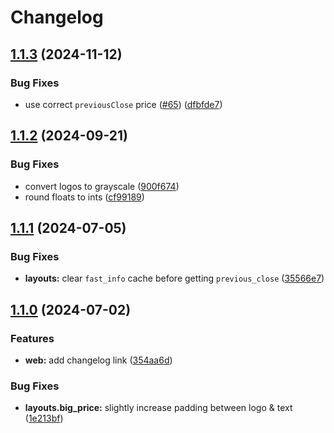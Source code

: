 # Changelog

## [1.1.3](https://github.com/loiccoyle/tinyticker/compare/v1.1.2...v1.1.3) (2024-11-12)


### Bug Fixes

* use correct `previousClose` price ([#65](https://github.com/loiccoyle/tinyticker/issues/65)) ([dfbfde7](https://github.com/loiccoyle/tinyticker/commit/dfbfde75f9f0bff3c77da403c1a4e00d3e4aa7f0))

## [1.1.2](https://github.com/loiccoyle/tinyticker/compare/v1.1.1...v1.1.2) (2024-09-21)


### Bug Fixes

* convert logos to grayscale ([900f674](https://github.com/loiccoyle/tinyticker/commit/900f6740124351e3486b51c6a395b1ba059fea64))
* round floats to ints ([cf99189](https://github.com/loiccoyle/tinyticker/commit/cf9918904f9a87a1f14ace250af2f652c18e0dc6))

## [1.1.1](https://github.com/loiccoyle/tinyticker/compare/v1.1.0...v1.1.1) (2024-07-05)


### Bug Fixes

* **layouts:** clear `fast_info` cache before getting `previous_close` ([35566e7](https://github.com/loiccoyle/tinyticker/commit/35566e7c9e859ee562cf6830f6571878cccec63e))

## [1.1.0](https://github.com/loiccoyle/tinyticker/compare/v1.0.0...v1.1.0) (2024-07-02)


### Features

* **web:** add changelog link ([354aa6d](https://github.com/loiccoyle/tinyticker/commit/354aa6dacf60175b9969cb5b94530f38ee5f4c66))


### Bug Fixes

* **layouts.big_price:** slightly increase padding between logo & text ([1e213bf](https://github.com/loiccoyle/tinyticker/commit/1e213bf25b9711292834f080a46315fe4c078216))
